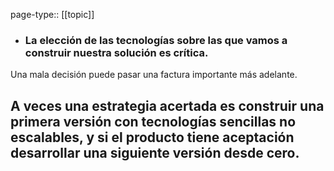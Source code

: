 page-type:: [[topic]]
- ### La elección de las tecnologías sobre las que vamos a construir nuestra solución es crítica.

Una mala decisión puede pasar una factura importante más adelante.

A veces una estrategia acertada es construir una primera versión con tecnologías sencillas no escalables, y si el producto tiene aceptación desarrollar una siguiente versión desde cero.
  - 


